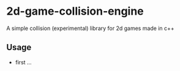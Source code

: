 # 2d-game-collision-engine
A simple collision (experimental) library for 2d games
made in c++

## Usage
* first ...
